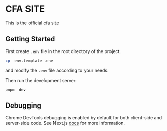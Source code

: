 # CFA SITE

This is the official cfa site

## Getting Started

First create `.env` file in the root directory of the project.

```bash
cp  env.template .env
```

and modify the `.env` file according to your needs.

Then run the development server:

```bash
pnpm  dev
```

## Debugging

Chrome DevTools debugging is enabled by default for both client-side and server-side code. See Next.js [docs](https://nextjs.org/docs/advanced-features/debugging#debugging-with-chrome-devtools) for more information.
